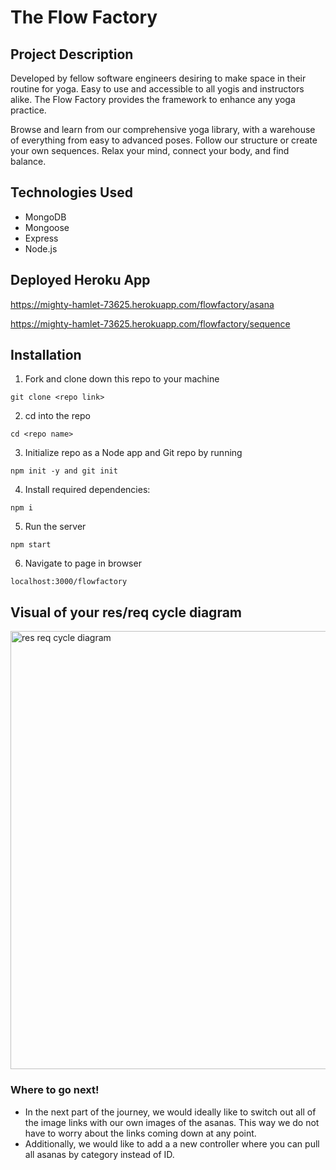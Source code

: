 # The Flow Factory


## Project Description

Developed by fellow software engineers desiring to make space in their routine for yoga. Easy to use and accessible to all yogis and instructors alike. The Flow Factory provides the framework to enhance any yoga practice.

Browse and learn from our comprehensive yoga library, with a warehouse of everything from easy to advanced poses. Follow our structure or create your own sequences. Relax your mind, connect your body, and find balance.

## Technologies Used

- MongoDB
- Mongoose
- Express
- Node.js

## Deployed Heroku App 
  https://mighty-hamlet-73625.herokuapp.com/flowfactory/asana
  
  https://mighty-hamlet-73625.herokuapp.com/flowfactory/sequence


## Installation 
1. Fork and clone down this repo to your machine 

  ``` git clone <repo link> ```

2. cd into the repo 

  ``` cd <repo name> ```
 
3. Initialize repo as a Node app and Git repo by running 

  ``` npm init -y and git init ```

4. Install required dependencies: 

  ``` npm i ```
  
5. Run the server

  ``` npm start ```
  
6. Navigate to page in browser

  ``` localhost:3000/flowfactory ```

## Visual of your res/req cycle diagram

<img width="701" alt="res req cycle diagram" src="https://user-images.githubusercontent.com/93896422/150869405-58c95940-1b95-4fb4-a246-7eee9d64c110.png">


### Where to go next!
- In the next part of the journey, we would ideally like to switch out all of the image links with our own images of the asanas. This way we do not have to worry about the links coming down at any point.
- Additionally, we would like to add a a new controller where you can pull all asanas by category instead of ID.
